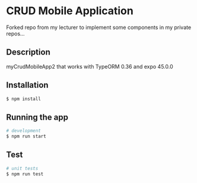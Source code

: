 # CRUD Mobile Application
Forked repo from my lecturer to implement some components in my private repos...

## Description
myCrudMobileApp2 that works with TypeORM 0.36 and expo 45.0.0

## Installation

```bash
$ npm install
```

## Running the app

```bash
# development
$ npm run start
```

## Test

```bash
# unit tests
$ npm run test
```
